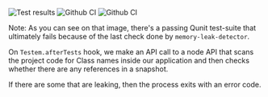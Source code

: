 ![Test results](/snapshot/memory_leak_1.png)
![Github CI](/snapshot/memory_leak_2.png)
![Github CI](/snapshot/memory_leak_3.png)

Note:
As you can see on that image, there's a passing Qunit test-suite that ultimately fails because of the last check done by `memory-leak-detector`.

On `Testem.afterTests` hook, we make an API call to a node API that scans the project code for Class names inside our application and then checks whether there are any references in a snapshot.

If there are some that are leaking, then the process exits with an error code.
